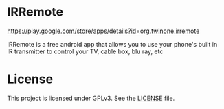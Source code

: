 # IRRemote

https://play.google.com/store/apps/details?id=org.twinone.irremote

IRRemote is a free android app that allows you to use your phone's built in IR transmitter to control your TV, cable box, blu ray, etc

# License

This project is licensed under GPLv3. See the [LICENSE](https://github.com/twinone/IRRemote/blob/master/LICENSE) file.
